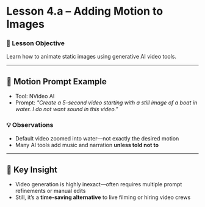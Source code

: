 # Lesson 4.a – Adding Motion to Images

### 🎯 Lesson Objective
Learn how to animate static images using generative AI video tools.

---

## 📸 Motion Prompt Example

- Tool: NVideo AI
- Prompt: _"Create a 5-second video starting with a still image of a boat in water. I do not want sound in this video."_

### 💡 Observations

- Default video zoomed into water—not exactly the desired motion
- Many AI tools add music and narration **unless told not to**

---

## 🧠 Key Insight

- Video generation is highly inexact—often requires multiple prompt refinements or manual edits
- Still, it’s a **time-saving alternative** to live filming or hiring video crews
